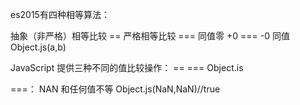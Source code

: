 es2015有四种相等算法：

抽象（非严格）相等比较 ==
严格相等比较 ===
同值零 +0 === -0
同值 Object.js(a,b)

JavaScript 提供三种不同的值比较操作：
== === Object.is

===：
NAN 和任何值不等
Object.js(NaN,NaN)//true